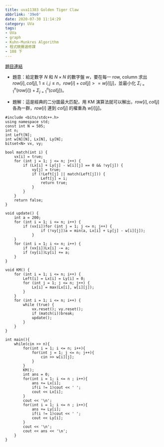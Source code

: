 ```yaml
---
title: uva11383 Golden Tiger Claw
abbrlink: '39e0'
date: 2020-07-30 11:14:29
category: UVa
tags:
- UVa
- graph
- Kuhn-Munkres Algorithm
- 程式競賽選修課
- 108 下
---
```

[題目連結](https://onlinejudge.org/index.php?option=com_onlinejudge&Itemid=8&page=show_problem&problem=2378)
* 題意：給定數字 $N$ 和 $N\times N$ 的數字盤 $w$，要在每一 row, column 求出 $row[i], col[j],1\leq i,j \leq n$，$row[i]+col[j]>=w[i][j]$，並最小化 $\Sigma_{i=1}^n(row[i])+\Sigma_{j=1}^n(col[j])$。
<!-- more -->
* 題解：這是經典的二分圖最大匹配，用 KM 演算法就可以解出，$row[i], col[j]$ 各為一群，$row[i]$ 連到 $col[j]$ 的權重為 $w[i][j]$。
```cpp=
#include <bits/stdc++.h>
using namespace std;
const int N = 505;
int n;
int Left[N];
int w[N][N], Lx[N], Ly[N];
bitset<N> vx, vy;

bool match(int i) {
	vx[i] = true;
	for (int j = 1; j <= n; j++) {
		if (Lx[i] + Ly[j] - w[i][j] == 0 && !vy[j]) {
			vy[j] = true;
			if (!Left[j] || match(Left[j])) {
				Left[j] = i;
				return true;
			}
		}
	}
	return false;
}

void update() {
	int a = 200;
	for (int i = 1; i <= n; i++) {
		if (vx[i])for (int j = 1; j <= n; j++) {
				if (!vy[j])a = min(a, Lx[i] + Ly[j] - w[i][j]);
			}
	}
	for (int i = 1; i <= n; i++) {
		if (vx[i])Lx[i] -= a;
		if (vy[i])Ly[i] += a;
	}
}

void KM() {
	for (int i = 1; i <= n; i++) {
		Left[i] = Lx[i] = Ly[i] = 0;
		for (int j = 1; j <= n; j++) {
			Lx[i] = max(Lx[i], w[i][j]);
		}
	}
	for (int i = 1; i <= n; i++) {
		while (true) {
			vx.reset(); vy.reset();
			if (match(i))break;
			update();
		}
	}
}

int main(){
    while(cin >> n){
        for(int i = 1; i <= n; i++){
            for(int j = 1; j <= n; j++){
                cin >> w[i][j];
            }
        }
        KM();
        int ans = 0;
        for(int i = 1; i <= n ; i++){
            ans += Lx[i];
            if(i != 1)cout << ' ';
            cout << Lx[i]; 
        }
		cout << '\n';
        for(int i = 1; i <= n ; i++){
            ans += Ly[i];
            if(i != 1)cout << ' ';
            cout << Ly[i]; 
        }
		cout << '\n';
        cout << ans << '\n';
    }
}
```